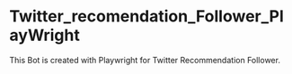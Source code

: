 # Twitter_recomendation_Follower_PlayWright
This Bot is created with Playwright for Twitter Recommendation Follower.
